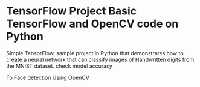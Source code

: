 # TensorFlow Project Basic TensorFlow and OpenCV code on Python
Simple TensorFlow, sample project in Python that demonstrates how to create a neural network that can classify images of Handwritten digits from the MNIST dataset.
check model accuracy 

To Face detection Using OpenCV
